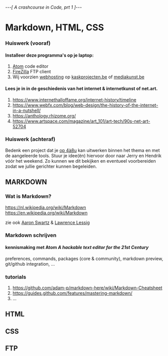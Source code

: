 *---[ A crashcourse in Code, prt 1 ]---*
# Markdown, HTML, CSS
### Huiswerk (vooraf)
#### Installeer deze programma's op je laptop:
1. [Atom](https://atom.io/) code editor
2. [FireZilla](https://filezilla-project.org/) FTP client
3. Wij voorzien [webhosting](https://nl.wikipedia.org/wiki/Webhosting) op [kaskprojecten.be](http://www.kaskprojecten.be/) of [mediakunst.be](https://mediakunst.be/)

#### Lees je in in de geschiedenis van het internet & internetkunst of net.art.
1. https://www.internethalloffame.org/internet-history/timeline
2. https://www.webfx.com/blog/web-design/the-history-of-the-internet-in-a-nutshell/
3. https://anthology.rhizome.org/
4. https://www.artspace.com/magazine/art_101/art-tech/90s-net-art-52704

### Huiswerk (achteraf)
Bedenk een project dat je [op 4à8u](http://fffff.at/speed-project/) kan uitwerken binnen het thema en met de aangeleerde tools.
Stuur je idee(ën) hiervoor door naar Jerry en Hendrik vóór het weekend. Zo kunnen we dit bekijken en eventueel voorbereiden zodat we jullie gerichter kunnen begeleiden.

## MARKDOWN

### Wat is Markdown?

https://nl.wikipedia.org/wiki/Markdown
https://en.wikipedia.org/wiki/Markdown

zie ook [Aaron Swartz](https://www.youtube.com/watch?v=2M0GQww1GoY) & [Lawrence Lessig](https://en.wikipedia.org/wiki/Lawrence_Lessig)

### Markdown schrijven
#### kennismaking met Atom *A hackable text editor for the 21st Century*
preferences, commands, packages (core & community), markdown preview, git/github integration, ...

### tutorials
1. https://github.com/adam-p/markdown-here/wiki/Markdown-Cheatsheet
2. https://guides.github.com/features/mastering-markdown/
3. ...

## HTML

## CSS

## FTP
